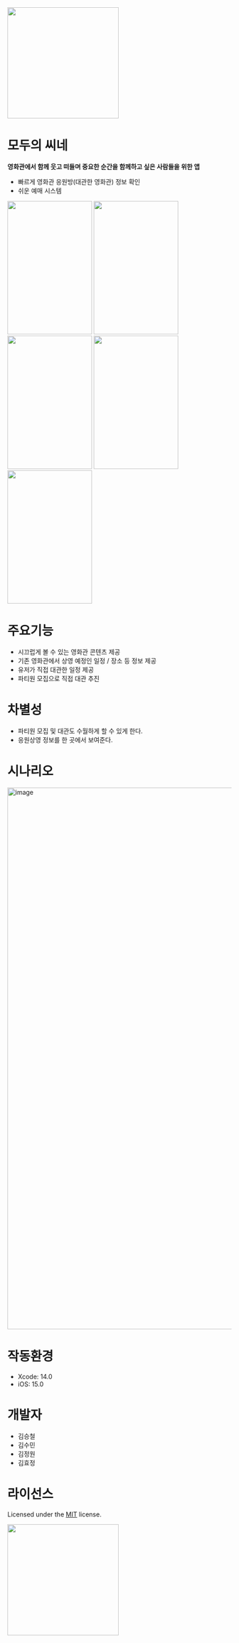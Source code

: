 <img src="https://github.com/user-attachments/assets/6d0c3c5a-b49d-4b4d-bf53-507f2c01ce29" width="250" height="250"/>

# 모두의 씨네
**영화관에서 함께 웃고 떠들며 중요한 순간을 함께하고 싶은 사람들을 위한 앱**
- 빠르게 영화관 응원방(대관한 영화관) 정보 확인
- 쉬운 예매 시스템
<p align="left">
  <img src="https://github.com/user-attachments/assets/8207d5f1-c354-410f-a28b-afdcea201c9c" width="190" height="300" />
  <img src="https://github.com/user-attachments/assets/a11777bd-f583-4a6c-bd5d-17b4a18b1edc" width="190" height="300" />
  <img src="https://github.com/user-attachments/assets/07cd5875-5f57-4ae4-bcb1-c2e80f785d18" width="190" height="300" />
  <img src="https://github.com/user-attachments/assets/9c665600-2d64-44b0-8a53-0963cf13b7fa" width="190" height="300" />
  <img src="https://github.com/user-attachments/assets/221c3658-750a-486b-b8d9-66f4b8b0d70e" width="190" height="300" />
</p>

# 주요기능
- 시끄럽게 볼 수 있는 영화관 콘텐츠 제공
- 기존 영화관에서 상영 예정인 일정 / 장소 등 정보 제공 
- 유저가 직접 대관한 일정 제공
- 파티원 모집으로 직접 대관 추진 

# 차별성 
- 파티원 모집 및 대관도 수월하게 할 수 있게 한다.
- 응원상영 정보를 한 곳에서 보여준다. 

# 시나리오 
<img width="1219" alt="image" src="https://github.com/user-attachments/assets/32e4cac7-6341-4d0d-9f84-f2f3a6b0ee8e">



# 작동환경
- Xcode: 14.0
- iOS: 15.0


# 개발자
- 김승철
- 김수민
- 김정원
- 김효정 

# 라이선스
Licensed under the [MIT](LICENSE) license.

<img src="https://github.com/user-attachments/assets/127ac9ff-75ee-4e5e-8c60-65f4cf122732" width="250" height="250"/>

